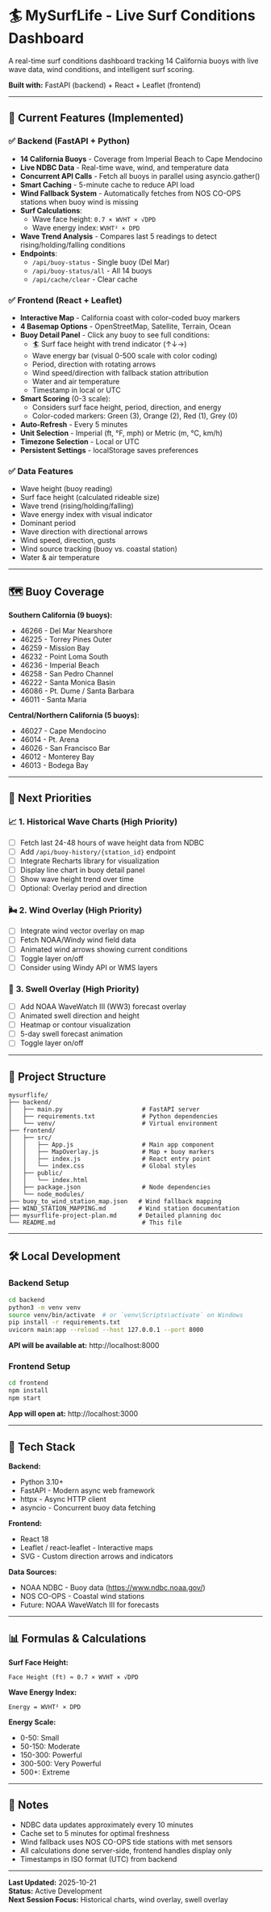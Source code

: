 # 🏄 MySurfLife - Live Surf Conditions Dashboard

A real-time surf conditions dashboard tracking 14 California buoys with live wave data, wind conditions, and intelligent surf scoring.

**Built with:** FastAPI (backend) + React + Leaflet (frontend)

---

## 🌊 Current Features (Implemented)

### ✅ **Backend (FastAPI + Python)**
- **14 California Buoys** - Coverage from Imperial Beach to Cape Mendocino
- **Live NDBC Data** - Real-time wave, wind, and temperature data
- **Concurrent API Calls** - Fetch all buoys in parallel using asyncio.gather()
- **Smart Caching** - 5-minute cache to reduce API load
- **Wind Fallback System** - Automatically fetches from NOS CO-OPS stations when buoy wind is missing
- **Surf Calculations**:
  - Wave face height: `0.7 × WVHT × √DPD`
  - Wave energy index: `WVHT² × DPD`
- **Wave Trend Analysis** - Compares last 5 readings to detect rising/holding/falling conditions
- **Endpoints**:
  - `/api/buoy-status` - Single buoy (Del Mar)
  - `/api/buoy-status/all` - All 14 buoys
  - `/api/cache/clear` - Clear cache

### ✅ **Frontend (React + Leaflet)**
- **Interactive Map** - California coast with color-coded buoy markers
- **4 Basemap Options** - OpenStreetMap, Satellite, Terrain, Ocean
- **Buoy Detail Panel** - Click any buoy to see full conditions:
  - 🏄 Surf face height with trend indicator (↑↓→)
  - Wave energy bar (visual 0-500 scale with color coding)
  - Period, direction with rotating arrows
  - Wind speed/direction with fallback station attribution
  - Water and air temperature
  - Timestamp in local or UTC
- **Smart Scoring** (0-3 scale):
  - Considers surf face height, period, direction, and energy
  - Color-coded markers: Green (3), Orange (2), Red (1), Grey (0)
- **Auto-Refresh** - Every 5 minutes
- **Unit Selection** - Imperial (ft, °F, mph) or Metric (m, °C, km/h)
- **Timezone Selection** - Local or UTC
- **Persistent Settings** - localStorage saves preferences

### ✅ **Data Features**
- Wave height (buoy reading)
- Surf face height (calculated rideable size)
- Wave trend (rising/holding/falling)
- Wave energy index with visual indicator
- Dominant period
- Wave direction with directional arrows
- Wind speed, direction, gusts
- Wind source tracking (buoy vs. coastal station)
- Water & air temperature

---

## 🗺️ Buoy Coverage

**Southern California (9 buoys):**
- 46266 - Del Mar Nearshore
- 46225 - Torrey Pines Outer
- 46259 - Mission Bay
- 46232 - Point Loma South
- 46236 - Imperial Beach
- 46258 - San Pedro Channel
- 46222 - Santa Monica Basin
- 46086 - Pt. Dume / Santa Barbara
- 46011 - Santa Maria

**Central/Northern California (5 buoys):**
- 46027 - Cape Mendocino
- 46014 - Pt. Arena
- 46026 - San Francisco Bar
- 46012 - Monterey Bay
- 46013 - Bodega Bay

---

## 🚀 Next Priorities

### 📈 **1. Historical Wave Charts** (High Priority)
- [ ] Fetch last 24-48 hours of wave height data from NDBC
- [ ] Add `/api/buoy-history/{station_id}` endpoint
- [ ] Integrate Recharts library for visualization
- [ ] Display line chart in buoy detail panel
- [ ] Show wave height trend over time
- [ ] Optional: Overlay period and direction

### 🌬️ **2. Wind Overlay** (High Priority)
- [ ] Integrate wind vector overlay on map
- [ ] Fetch NOAA/Windy wind field data
- [ ] Animated wind arrows showing current conditions
- [ ] Toggle layer on/off
- [ ] Consider using Windy API or WMS layers

### 🌊 **3. Swell Overlay** (High Priority)
- [ ] Add NOAA WaveWatch III (WW3) forecast overlay
- [ ] Animated swell direction and height
- [ ] Heatmap or contour visualization
- [ ] 5-day swell forecast animation
- [ ] Toggle layer on/off

---

## 📁 Project Structure

```
mysurflife/
├── backend/
│   ├── main.py                      # FastAPI server
│   ├── requirements.txt             # Python dependencies
│   └── venv/                        # Virtual environment
├── frontend/
│   ├── src/
│   │   ├── App.js                   # Main app component
│   │   ├── MapOverlay.js            # Map + buoy markers
│   │   ├── index.js                 # React entry point
│   │   └── index.css                # Global styles
│   ├── public/
│   │   └── index.html
│   ├── package.json                 # Node dependencies
│   └── node_modules/
├── buoy_to_wind_station_map.json   # Wind fallback mapping
├── WIND_STATION_MAPPING.md         # Wind station documentation
├── mysurflife-project-plan.md      # Detailed planning doc
└── README.md                        # This file
```

---

## 🛠️ Local Development

### Backend Setup
```bash
cd backend
python3 -m venv venv
source venv/bin/activate  # or `venv\Scripts\activate` on Windows
pip install -r requirements.txt
uvicorn main:app --reload --host 127.0.0.1 --port 8000
```

**API will be available at:** http://localhost:8000

### Frontend Setup
```bash
cd frontend
npm install
npm start
```

**App will open at:** http://localhost:3000

---

## 🧱 Tech Stack

**Backend:**
- Python 3.10+
- FastAPI - Modern async web framework
- httpx - Async HTTP client
- asyncio - Concurrent buoy data fetching

**Frontend:**
- React 18
- Leaflet / react-leaflet - Interactive maps
- SVG - Custom direction arrows and indicators

**Data Sources:**
- NOAA NDBC - Buoy data (https://www.ndbc.noaa.gov/)
- NOS CO-OPS - Coastal wind stations
- Future: NOAA WaveWatch III for forecasts

---

## 📊 Formulas & Calculations

**Surf Face Height:**
```
Face Height (ft) ≈ 0.7 × WVHT × √DPD
```

**Wave Energy Index:**
```
Energy = WVHT² × DPD
```

**Energy Scale:**
- 0-50: Small
- 50-150: Moderate
- 150-300: Powerful
- 300-500: Very Powerful
- 500+: Extreme

---

## 📝 Notes

- NDBC data updates approximately every 10 minutes
- Cache set to 5 minutes for optimal freshness
- Wind fallback uses NOS CO-OPS tide stations with met sensors
- All calculations done server-side, frontend handles display only
- Timestamps in ISO format (UTC) from backend

---

**Last Updated:** 2025-10-21  
**Status:** Active Development  
**Next Session Focus:** Historical charts, wind overlay, swell overlay
